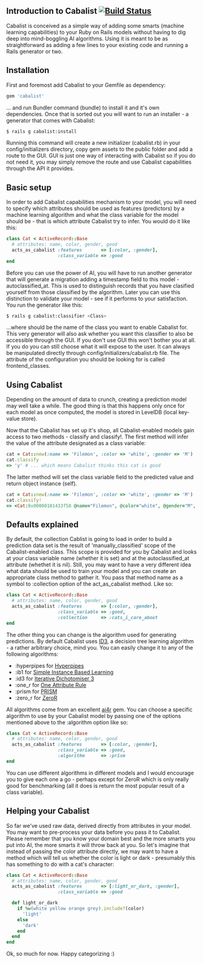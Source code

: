 Introduction to Cabalist [![Build Status](https://secure.travis-ci.org/marcinwyszynski/cabalist.png?branch=master)](http://travis-ci.org/marcinwyszynski/cabalist)
------------------------

Cabalist is conceived as a simple way of adding some smarts (machine learning capabilities) to your Ruby on Rails models without having to dig deep into mind-boggling AI algorithms. Using it is meant to be as straightforward as adding a few lines to your existing code and running a Rails generator or two.

Installation
------------

First and foremost add Cabalist to your Gemfile as dependency:

```ruby
gem 'cabalist'
```

... and run Bundler command (bundle) to install it and it's own dependencies. Once that is sorted out you will want to run an installer - a generator that comes with Cabalist:

```bash
$ rails g cabalist:install
```

Running this command will create a new initializer (cabalist.rb) in your config/initializers directory, copy gem assets to the public folder and add a route to the GUI. GUI is just one way of interacting with Cabalist so if you do not need it, you may simply remove the route and use Cabalist capabilities through the API it provides.

Basic setup
-----------

In order to add Cabalist capabilities mechanism to your model, you will need to specify which attributes should be used as features (predictors) by a machine learning algorithm and what the class variable for the model should be - that is which attribute Cabalist try to infer. You would do it like this:

```ruby
class Cat < ActiveRecord::Base
  # attributes: name, color, gender, good
  acts_as_cabalist :features       => [:color, :gender],
                   :class_variable => :good
end
```

Before you can use the power of AI, you will have to run another generator that will generate a migration adding a timestamp field to this model - autoclassified_at. This is used to distinguish records that you have clasified yourself from those classified by the algorithm. Later you can use this distinction to validate your model - see if it performs to your satisfaction. You run the generator like this:

```bash
$ rails g cabalist:classifier <Class>
```

...where <Class> should be the name of the class you want to enable Cabalist for. This very generator will also ask whether you want this classifier to also be accessible through the GUI. If you don't use GUI this won't bother you at all. If you do you can still choose what it will expose to the user. It can always be manipulated directly through config/initializers/cabalist.rb file. The attribute of the configuration you should be looking for is called frontend_classes.

Using Cabalist
--------------

Depending on the amount of data to crunch, creating a prediction model may well take a while. The good thing is that this happens only once for each model as once computed, the model is stored in LevelDB (local key-value store).

Now that the Cabalist has set up it's shop, all Cabalist-enabled models gain access to two methods - classify and classify!. The first method will infer the value of the attribute designated as a class variable:

```ruby
cat = Cat::new(:name => 'Filemon', :color => 'white', :gender => 'M')
cat.classify
=> 'y' # ... which means Cabalist thinks this cat is good
```

The latter method will set the class variable field to the predicted value and return object instance (self).

```ruby
cat = Cat::new(:name => 'Filemon', :color => 'white', :gender => 'M')
cat.classify!
=> <Cat:0x00000101433f58 @name="Filemon", @color="white", @gender="M", @good="y">
```

Defaults explained
------------------

By default, the collection Cablist is going to load in order to build a prediction data set is the result of 'manually_classified' scope of the Cabalist-enabled class. This scope is provided for you by Cabalist and looks at your class variable name (whether it is set) and at the autoclassified_at attribute (whethet it is nil). Still, you may want to have a very different idea what data should be used to train your model and you can create an appropriate class method to gather it. You pass that method name as a symbol to :collection option of the act_as_cabalist method. Like so:

```ruby
class Cat < ActiveRecord::Base
  # attributes: name, color, gender, good
  acts_as_cabalist :features       => [:color, :gender],
                   :class_variable => :good,
                   :collection     => :cats_i_care_about
end
```

The other thing you can change is the algorithm used for generating predictions. By default Cabalist uses [ID3](http://en.wikipedia.org/wiki/ID3_algorithm), a decision tree learning algorithm - a rather arbitrary choice, mind you. You can easily change it to any of the following algorithms:
- :hyperpipes for [Hyperpipes](http://code.google.com/p/ourmine/wiki/HyperPipes)
- :ib1 for [Simple Instance Based Learning](http://en.wikipedia.org/wiki/Instance-based_learning)
- :id3 for [Iterative Dichotomiser 3](http://en.wikipedia.org/wiki/ID3_algorithm)
- :one_r for [One Attribute Rule](http://www.soc.napier.ac.uk/~peter/vldb/dm/node8.html)
- :prism for [PRISM](http://www.sciencedirect.com/science/article/pii/S0020737387800032)
- :zero_r for [ZeroR](http://chem-eng.utoronto.ca/~datamining/dmc/zeror.htm)

All algorithms come from an excellent [ai4r](https://github.com/SergioFierens/ai4r) gem. You can choose a specific algorithm to use by your Cabalist model by passing one of the options mentioned above to the :algorithm option like so:

```ruby
class Cat < ActiveRecord::Base
  # attributes: name, color, gender, good
  acts_as_cabalist :features       => [:color, :gender],
                   :class_variable => :good,
                   :algorithm      => :prism
end
```

You can use different algorithms in different models and I would encourage you to give each one a go - perhaps except for ZeroR which is only really good for benchmarking (all it does is return the most popular result of a class variable).

Helping your Cabalist
---------------------

So far we've used raw data, derived directly from attributes in your model. You may want to pre-process your data before you pass it to Cabalist. Please remember that you know your domain best and the more smarts you put into AI, the more smarts it will throw back at you. So let's imagine that instead of passing the color attribute directly, we may want to have a method which will tell us whether the color is light or dark - presumably this has something to do with a cat's character:

```ruby
class Cat < ActiveRecord::Base
  # attributes: name, color, gender, good
  acts_as_cabalist :features       => [:light_or_dark, :gender],
                   :class_variable => :good

  def light_or_dark
    if %w(white yellow orange grey).include?(color)
      'light'
    else
      'dark'
    end
  end
end
```

Ok, so much for now. Happy categorizing :)